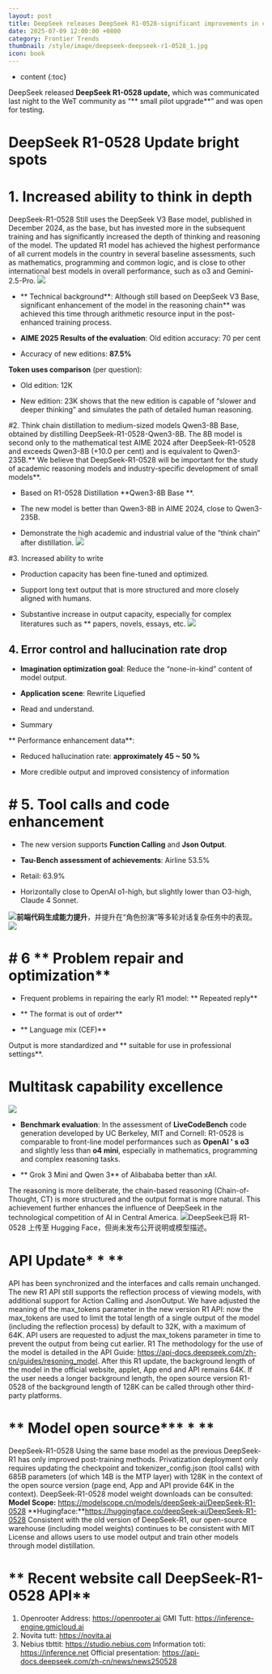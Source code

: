 ```yaml
---
layout: post
title: DeepSeek releases DeepSeek R1-0528-significant improvements in code and writing skills, deeper reasoning and repair of some problems
date: 2025-07-09 12:00:00 +0800
category: Frontier Trends
thumbnail: /style/image/deepseek-deepseek-r1-0528_1.jpg
icon: book
---
```

* content
{:toc}

DeepSeek released **DeepSeek R1-0528 update,** which was communicated last night to the WeT community as “** small pilot upgrade**” and was open for testing.

# **DeepSeek R1-0528 Update bright spots**

# 1. Increased ability to think in depth
DeepSeek-R1-0528 Still uses the DeepSeek V3 Base model, published in December 2024, as the base, but has invested more in the subsequent training and has significantly increased the depth of thinking and reasoning of the model.
The updated R1 model has achieved the highest performance of all current models in the country in several baseline assessments, such as mathematics, programming and common logic, and is close to other international best models in overall performance, such as o3 and Gemini-2.5-Pro.
![](https://assets-v2.circle.so/vuglp8rxg0u64wag0atpvqle7cbo)
- ** Technical background**: Although still based on DeepSeek V3 Base, significant enhancement of the model in the reasoning chain** was achieved this time through arithmetic resource input in the post-enhanced training process.

- **AIME 2025 Results of the evaluation**:
Old edition accuracy: 70 per cent

- Accuracy of new editions: **87.5%**

**Token uses comparison** (per question):

- Old edition: 12K

- New edition: 23K shows that the new edition is capable of “slower and deeper thinking” and simulates the path of detailed human reasoning.

#2. Think chain distillation to medium-sized models
Qwen3-8B Base, obtained by distilling DeepSeek-R1-0528-Qwen3-8B. The 8B model is second only to the mathematical test AIME 2024 after DeepSeek-R1-0528 and exceeds Qwen3-8B (+10.0 per cent) and is equivalent to Qwen3-235B.** We believe that DeepSeek-R1-0528 will be important for the study of academic reasoning models and industry-specific development of small models**.

- Based on R1-0528 Distillation **Qwen3-8B Base **.

- The new model is better than Qwen3-8B in AIME 2024, close to Qwen3-235B.

- Demonstrate the high academic and industrial value of the “think chain” after distillation.
![](https://assets-v2.circle.so/4cexjbe4m88sxtx2f6vvsuy500ix)

#3. Increased ability to write

- Production capacity has been fine-tuned and optimized.

- Support long text output that is more structured and more closely aligned with humans.

- Substantive increase in output capacity, especially for complex literatures such as ** papers, novels, essays, etc.
![](https://assets-v2.circle.so/6mzro4d69k59nldzrm3ifow3qg3s)

## 4. Error control and hallucination rate drop

- **Imagination optimization goal**: Reduce the “none-in-kind” content of model output.

- **Application scene**:
Rewrite Liquefied

- Read and understand.

- Summary

** Performance enhancement data**:

- Reduced hallucination rate: **approximately 45 ~ 50 %**

- More credible output and improved consistency of information

# # 5. Tool calls and code enhancement

- The new version supports **Function Calling** and **Json Output**.

- **Tau-Bench assessment of achievements**:
Airline 53.5%

- Retail: 63.9%

- Horizontally close to OpenAI o1-high, but slightly lower than O3-high, Claude 4 Sonnet.

![](https://assets-v2.circle.so/e1l6gsyx43pif5lhj3zgsj4dvc0w)**前端代码生成能力提升**，并提升在“角色扮演”等多轮对话复杂任务中的表现。
![](https://assets-v2.circle.so/bxpxjz9ciei6lh55cubt38kevpxp)
# # 6 ** Problem repair and optimization**

- Frequent problems in repairing the early R1 model:
** Repeated reply**

- ** The format is out of order**

- ** Language mix (CEF)**

Output is more standardized and ** suitable for use in professional settings**.

# Multitask capability excellence
![](https://assets-v2.circle.so/gtq5ems4nbbww7f0el57rexhbefe)
- **Benchmark evaluation**: In the assessment of **LiveCodeBench** code generation developed by UC Berkeley, MIT and Cornell:
R1-0528 is comparable to front-line model performances such as **OpenAI ' s o3** and slightly less than **o4 mini**, especially in mathematics, programming and complex reasoning tasks.

- ** Grok 3 Mini and Qwen 3** of Alibababa better than xAI.

The reasoning is more deliberate, the chain-based reasoning (Chain-of-Thought, CT) is more structured and the output format is more natural.
This achievement further enhances the influence of DeepSeek in the technological competition of AI in Central America.
![](https://assets-v2.circle.so/io4j1766fe2nu4razu7azekgbtz0)DeepSeek已将 R1-0528 上传至 Hugging Face，但尚未发布公开说明或模型描述。

# **API Update*** * **
API has been synchronized and the interfaces and calls remain unchanged. The new R1 API still supports the reflection process of viewing models, with additional support for Action Calling and JsonOutput.
We have adjusted the meaning of the max_tokens parameter in the new version R1 API: now the max_tokens are used to limit the total length of a single output of the model (including the reflection process) by default to 32K, with a maximum of 64K. API users are requested to adjust the max_tokens parameter in time to prevent the output from being cut earlier.
R1 The methodology for the use of the model is detailed in the API Guide: https://api-docs.deepseek.com/zh-cn/guides/resoning_model.
After this R1 update, the background length of the model in the official website, applet, App end and API remains 64K. If the user needs a longer background length, the open source version R1-0528 of the background length of 128K can be called through other third-party platforms.

# ** Model open source*** * **
DeepSeek-R1-0528 Using the same base model as the previous DeepSeek-R1 has only improved post-training methods. Privatization deployment only requires updating the checkpoint and tokenizer_config.json (tool calls) with 685B parameters (of which 14B is the MTP layer) with 128K in the context of the open source version (page end, App and API provide 64K in the context).
DeepSeek-R1-0528 model weight downloads can be consulted:
**Model Scope:** https://modelscope.cn/models/deepSeek-ai/DeepSeek-R1-0528
**Hugingface:**https://huggingface.co/deepSeek-ai/DeepSeek-R1-0528
Consistent with the old version of DeepSeek-R1, our open-source warehouse (including model weights) continues to be consistent with MIT License and allows users to use model output and train other models through model distillation.

# ** Recent website call DeepSeek-R1-0528 API**
1. Openrooter Address: https://openrooter.ai
GMI Tutt: https://inference-engine.gmicloud.ai
3. Novita tutt: https://novita.ai
4. Nebius tbttit: https://studio.nebius.com
Information toti: https://inference.net
Official presentation: https://api-docs.deepseek.com/zh-cn/news/news250528
